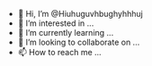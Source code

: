 - 👋 Hi, I’m @Hiuhuguvhbughyhhhuj
- 👀 I’m interested in ...
- 🌱 I’m currently learning ...
- 💞️ I’m looking to collaborate on ...
- 📫 How to reach me ...

<!---
Hiuhuguvhbughyhhhuj/Hiuhuguvhbughyhhhuj is a ✨ special ✨ repository because its `README.md` (this file) appears on your GitHub profile.
You can click the Preview link to take a look at your changes.
--->
